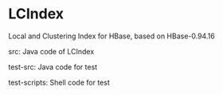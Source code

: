 LCIndex
=======

Local and Clustering Index for HBase, based on HBase-0.94.16

src: Java code of LCIndex

test-src: Java code for test

test-scripts: Shell code for test

